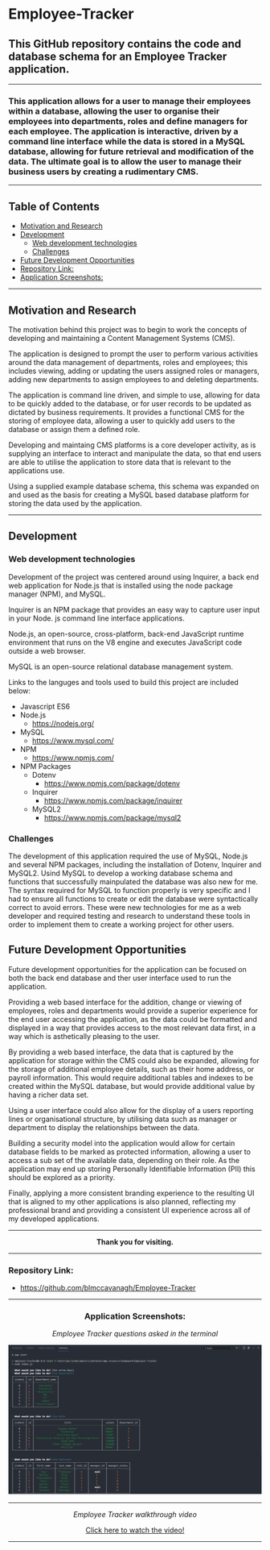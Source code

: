 # Employee-Tracker

## This GitHub repository contains the code and database schema for an Employee Tracker application.

---

### This application allows for a user to manage their employees within a database, allowing the user to organise their employees into departments, roles and define managers for each employee. The application is interactive, driven by a command line interface while the data is stored in a MySQL database, allowing for future retrieval and modification of the data. The ultimate goal is to allow the user to manage their business users by creating a rudimentary CMS.

---

## Table of Contents

* [Motivation and Research](#motivation-and-research)
* [Development](#development)
  * [Web development technologies](#web-development-technologies)
  * [Challenges](#challenges)
* [Future Development Opportunities](#future-development-opportunities)
* [Repository Link:](#repository-link)
* [Application Screenshots:](#application-screenshots)

---

## Motivation and Research

The motivation behind this project was to begin to work the concepts of developing and maintaining a Content Management Systems (CMS). 

The application is designed to prompt the user to perform various activities around the data management of departments, roles and employees; this includes viewing, adding or updating the users assigned roles or managers, adding new departments to assign employees to and deleting departments.

The application is command line driven, and simple to use, allowing for data to be quickly added to the database, or for user records to be updated as dictated by business requirements. It provides a functional CMS for the storing of employee data, allowing a user to quickly add users to the database or assign them a defined role.

Developing and maintaing CMS platforms is a core developer activity, as is supplying an interface to interact and manipulate the data, so that end users are able to utilise the application to store data that is relevant to the applications use.

Using a supplied example database schema, this schema was expanded on and used as the basis for creating a MySQL based database platform for storing the data used by the application.

---

## Development

### Web development technologies

Development of the project was centered around using Inquirer, a back end web application for Node.js that is installed using the node package manager (NPM), and MySQL.

Inquirer is an NPM package that provides an easy way to capture user input in your Node. js command line interface applications.

Node.js, an open-source, cross-platform, back-end JavaScript runtime environment that runs on the V8 engine and executes JavaScript code outside a web browser.

MySQL is an open-source relational database management system.
 
Links to the languges and tools used to build this project are included below:

* Javascript ES6
* Node.js
    * https://nodejs.org/
* MySQL
    * https://www.mysql.com/
* NPM
    * https://www.npmjs.com/
* NPM Packages
    * Dotenv
        * https://www.npmjs.com/package/dotenv
    * Inquirer
        * https://www.npmjs.com/package/inquirer
    * MySQL2
        * https://www.npmjs.com/package/mysql2

### Challenges

The development of this application required the use of MySQL, Node.js and several NPM packages, including the installation of Dotenv, Inquirer and MySQL2.
Usind MySQL to develop a working database schema and functions that successfully mainpulated the database was also new for me. The syntax required for MySQL to function properly is very specific and I had to ensure all functions to create or edit the database were syntactically correct to avoid errors.
These were new technologies for me as a web developer and required testing and research to understand these tools in order to implement them to create a working project for other users.

## Future Development Opportunities

Future development opportunities for the application can be focused on both the back end database and ther user interface used to run the application.

Providing a web based interface for the addition, change or viewing of employees, roles and departments would provide a superior experience for the end user accessing the application, as the data could be formatted and displayed in a way that provides access to the most relevant data first, in a way which is asthetically pleasing to the user.

By providing a web based interface, the data that is captured by the application for storage within the CMS could also be expanded, allowing for the storage of additional employee details, such as their home address, or payroll information.  This would require additional tables and indexes to be created within the MySQL database, but would provide additional value by having a richer data set.

Using a user interface could also allow for the display of a users reporting lines or organisational structure, by utilising data such as manager or department to display the relationships between the data.

Building a security model into the application would allow for certain database fields to be marked as protected information, allowing a user to access a sub set of the available data, depending on their role.  As the application may end up storing Personally Identifiable Information (PII) this should be explored as a priority.

Finally, applying a more consistent branding experience to the resulting UI that is aligned to my other applications is also planned, reflecting my professional brand and providing a consistent UI experience across all of my developed applications.

---

<div align="center">

**Thank you for visiting.**

</div>

---

### Repository Link:

* https://github.com/blmccavanagh/Employee-Tracker

---

<div align="center">

### Application Screenshots:

<div align="center">

*Employee Tracker questions asked in the terminal*

</div>

![Terminal Screenshot](./images/README/employee-tracker-terminal-screenshot.jpg)

---

<div align="center">

*Employee Tracker walkthrough video*

</div>

<a href="https://drive.google.com/file/d/1-UlyNw31cYbMXfz3O-VtWlsBtHNfwZqI/view?usp=sharing">Click here to watch the video!</a>

---